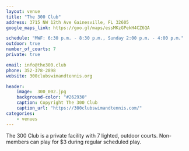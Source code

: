```yaml
---
layout: venue
title: "The 300 Club"
address: 3715 NW 12th Ave Gainesville, FL 32605
google_maps_link: https://goo.gl/maps/essMKzGPekH4CZ6QA

schedule: "MWF: 6:30 p.m. - 8:30 p.m., Sunday 2:00 p.m. - 4:00 p.m."
outdoor: true
number_of_courts: 7
private: true

email: info@the300.club
phone: 352-378-2898
website: 300clubswimandtennis.org

header:
    image:  300_002.jpg
    background-color: "#262930"
    caption: Copyright The 300 Club
    caption_url: "https://300clubswimandtennis.com/"
categories:
    - venues
---
```

<!--more-->

The 300 Club is a private facility with 7 lighted, outdoor courts. Non-members can play for $3 during regular scheduled play.
